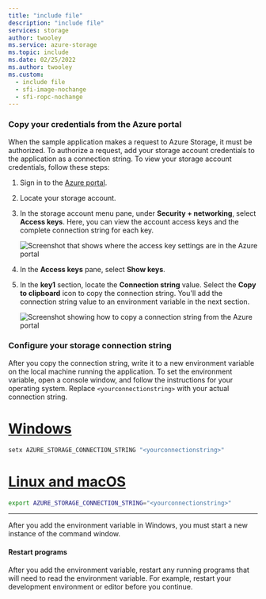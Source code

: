 ```yaml
---
title: "include file"
description: "include file"
services: storage
author: twooley
ms.service: azure-storage
ms.topic: include
ms.date: 02/25/2022
ms.author: twooley
ms.custom:
  - include file
  - sfi-image-nochange
  - sfi-ropc-nochange
---
```


### Copy your credentials from the Azure portal

When the sample application makes a request to Azure Storage, it must be authorized. To authorize a request, add your storage account credentials to the application as a connection string. To view your storage account credentials, follow these steps:

1. Sign in to the [Azure portal](https://portal.azure.com).
2. Locate your storage account.
3. In the storage account menu pane, under **Security + networking**, select **Access keys**. Here, you can view the account access keys and the complete connection string for each key.

    ![Screenshot that shows where the access key settings are in the Azure portal](./media/storage-access-keys-portal/portal-access-key-settings.png)
 
1. In the **Access keys** pane, select **Show keys**.
1. In the **key1** section, locate the **Connection string** value. Select the **Copy to clipboard** icon to copy the connection string. You'll add the connection string value to an environment variable in the next section.

    ![Screenshot showing how to copy a connection string from the Azure portal](./media/storage-copy-connection-string-portal/portal-connection-string.png)

### Configure your storage connection string

After you copy the connection string, write it to a new environment variable on the local machine running the application. To set the environment variable, open a console window, and follow the instructions for your operating system. Replace `<yourconnectionstring>` with your actual connection string.

# [Windows](#tab/environment-variable-windows)

```cmd
setx AZURE_STORAGE_CONNECTION_STRING "<yourconnectionstring>"
```

# [Linux and macOS](#tab/environment-variable-linux)

```bash
export AZURE_STORAGE_CONNECTION_STRING="<yourconnectionstring>"
```

---

After you add the environment variable in Windows, you must start a new instance of the command window.

#### Restart programs

After you add the environment variable, restart any running programs that will need to read the environment variable. For example, restart your development environment or editor before you continue.
